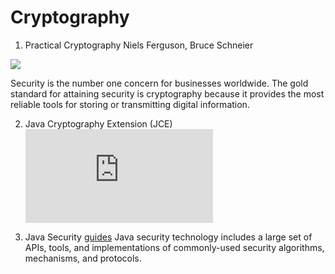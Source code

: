 # Cryptography

1. Practical Cryptography Niels Ferguson, Bruce Schneier

![](https://images-na.ssl-images-amazon.com/images/I/41LLwfr27lL._SX397_BO1,204,203,200_.jpg)


Security is the number one concern for businesses worldwide. The gold standard for attaining security is cryptography because it provides the most reliable tools for storing or transmitting digital information.

2.  Java Cryptography Extension (JCE) ![o](http://www.oracle.com/technetwork/java/javasebusiness/downloads/java-archive-downloads-java-plat-419418.html#JCE-1_2_2-G-JS)

3. Java Security [guides](http://docs.oracle.com/javase/8/docs/technotes/guides/security/)
Java security technology includes a large set of APIs, tools, and implementations of commonly-used security algorithms, mechanisms, and protocols.
